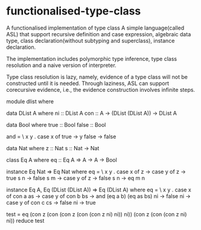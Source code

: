 # functionalised-type-class
A functionalised implementation of type class
A simple language(called ASL) that support recursive definition and case expression,
algebraic data type, class declaration(without subtyping and superclass),
instance declaration. 

The implementation includes polymorphic type inference, type class resolution and
a naive version of interpreter.

Type class resolution is lazy, namely, evidence of a type class will not be 
constructed until it is needed. Through laziness, ASL can support corecursive
evidence, i.e., the evidence construction involves infinite steps.

module dlist where

data DList A where
 ni :: DList A
 con :: A -> (DList (DList A)) -> DList A
 
data Bool where
     true :: Bool
     false :: Bool

and = \ x y . case x of
                true -> y
		false -> false

data Nat where
  z :: Nat
  s :: Nat -> Nat

  
class Eq A where
   eq :: Eq A => A -> A -> Bool

instance Eq Nat => Eq Nat where
  eq = \ x y . case x of
                 z -> case y of
		         z -> true
			 s n -> false
	         s m -> case y of
                          z -> false
			  s n -> eq m n
   
                
instance Eq A, Eq (DList (DList A)) => Eq (DList A) where
   eq = \ x y . case x of
                  con a as -> case y of
                                con b bs -> and (eq a b) (eq as bs)
                                ni -> false
                  ni -> case y of
                          con c cs -> false
                          ni -> true

test = eq (con z (con (con z (con (con z ni) ni)) ni))  (con z (con (con z ni) ni))
reduce test
